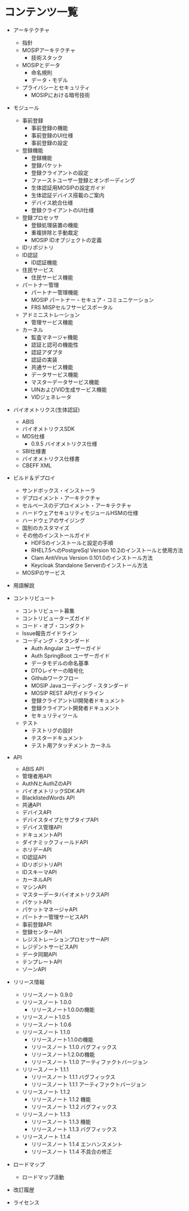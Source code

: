 # コンテンツ一覧
- アーキテクチャ
  - 指針
  - MOSIPアーキテクチャ
    - 技術スタック
  - MOSIPとデータ
    - 命名規則
    - データ・モデル
  - プライバシーとセキュリティ
    - MOSIPにおける暗号技術
- モジュール
  - 事前登録
    - 事前登録の機能
    - 事前登録のUI仕様
    - 事前登録の設定
  - 登録機能
    - 登録機能
    - 登録パケット
    - 登録クライアントの設定
    - ファーストユーザー登録とオンボーディング
    - 生体認証用MOSIPの設定ガイド
    - 生体認証デバイス搭載のご案内
    - デバイス統合仕様
    - 登録クライアントのUI仕様
  - 登録プロセッサ
    - 登録処理装置の機能
    - 重複排除と手動裁定
    - MOSIP IDオブジェクトの定義
  - IDリポジトリ
  - ID認証
    - ID認証機能
  - 住民サービス
    - 住民サービス機能
  - パートナー管理
    - パートナー管理機能
    - MOSIP パートナー・セキュア・コミュニケーション
    - FRS MISPセルフサービスポータル
  - アドミニストレーション
    - 管理サービス機能
  - カーネル
    - 監査マネージャ機能
    - 認証と認可の機能性
    - 認証アダプタ
    - 認証の実装
    - 共通サービス機能
    - データサービス機能
    - マスターデータサービス機能
    - UINおよびVID生成サービス機能
    - VIDジェネレータ
    
- バイオメトリクス(生体認証)
  - ABIS
  - バイオメトリクスSDK
  - MDS仕様
    - 0.9.5 バイオメトリクス仕様
  - SBI仕様書
  - バイオメトリクス仕様書
  - CBEFF XML
- ビルド＆デプロイ
  - サンドボックス・インストーラ
  - デプロイメント・アーキテクチャ
  - セルベースのデプロイメント・アーキテクチャ
  - ハードウェアセキュリティモジュールHSMの仕様
  - ハードウェアのサイジング
  - 国別のカスタマイズ
  - その他のインストールガイド
    - HDFSのインストールと設定の手順
    - RHEL7.5へのPostgreSql Version 10.2のインストールと使用方法
    - Clam AntiVirus Version 0.101.0のインストール方法
    - Keycloak Standalone Serverのインストール方法
  - MOSIPのサービス
- 用語解説
- コントリビュート
  - コントリビュート募集
  - コントリビューターズガイド
  - コード・オブ・コンダクト
  - Issue報告ガイドライン
  - コーディング・スタンダード
    - Auth Angular ユーザーガイド
    - Auth SpringBoot ユーザーガイド
    - データモデルの命名基準
    - DTOレイヤーの暗号化
    - Githubワークフロー
    - MOSIP Javaコーディング・スタンダード
    - MOSIP REST APIガイドライン
    - 登録クライアントUI開発者ドキュメント
    - 登録クライアント開発者ドキュメント
    - セキュリティツール
  - テスト
    - テストリグの設計
    - テスタードキュメント
    - テスト用アタッチメント カーネル
- API
  - ABIS API
  - 管理者用API
  - AuthNとAuthZのAPI
  - バイオメトリックSDK API
  - BlacklistedWords API
  - 共通API
  - デバイスAPI
  - デバイスタイプとサブタイプAPI
  - デバイス管理API
  - ドキュメントAPI
  - ダイナミックフィールドAPI
  - ホリデーAPI
  - ID認証API
  - IDリポジトリAPI
  - IDスキーマAPI
  - カーネルAPI
  - マシンAPI
  - マスターデータバイオメトリクスAPI
  - パケットAPI
  - パケットマネージャAPI
  - パートナー管理サービスAPI
  - 事前登録API
  - 登録センターAPI
  - レジストレーションプロセッサーAPI
  - レジデントサービスAPI
  - データ同期API
  - テンプレートAPI
  - ゾーンAPI
- リリース情報
  - リリースノート 0.9.0
  - リリースノート 1.0.0
    - リリースノート1.0.0の機能
  - リリースノート1.0.5
  - リリースノート 1.0.6
  - リリースノート 1.1.0
    - リリースノート1.1.0の機能
    - リリースノート 1.1.0 バグフィックス
    - リリースノート1.2.0の機能
    - リリースノート 1.1.0 アーティファクトバージョン
  - リリースノート 1.1.1
    - リリースノート 1.1.1 バグフィックス
    - リリースノート 1.1.1 アーティファクトバージョン
  - リリースノート 1.1.2
    - リリースノート 1.1.2 機能
    - リリースノート 1.1.2 バグフィックス
  - リリースノート 1.1.3
    - リリースノート 1.1.3 機能
    - リリースノート 1.1.3 バグフィックス
  - リリースノート 1.1.4
    - リリースノート 1.1.4 エンハンスメント
    - リリースノート 1.1.4 不具合の修正
- ロードマップ
  - ロードマップ活動
- 改訂履歴
- ライセンス
